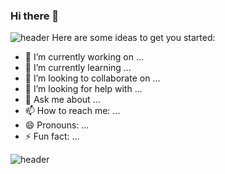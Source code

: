 ### Hi there 👋
![header](https://capsule-render.vercel.app/api?type=wave&color=gradient&height=300&section=header&text=Ji%20Su%20Kim&fontSize=90)
Here are some ideas to get you started:

- 🔭 I’m currently working on ...
- 🌱 I’m currently learning ...
- 👯 I’m looking to collaborate on ...
- 🤔 I’m looking for help with ...
- 💬 Ask me about ...
- 📫 How to reach me: ...
- 😄 Pronouns: ...
- ⚡ Fun fact: ...

![header](https://capsule-render.vercel.app/api?type=wave&color=gradient&height=300&section=footer&fontSize=90)
